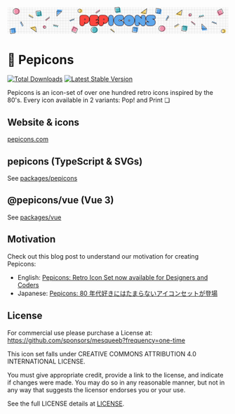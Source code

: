 ![hero](https://github.com/CyCraft/pepicons/raw/dev/media/pepicons-hero.png?raw=true)

# 🥤 Pepicons

<a href="https://www.npmjs.com/package/pepicons"><img src="https://img.shields.io/npm/v/pepicons.svg" alt="Total Downloads"></a>
<a href="https://www.npmjs.com/package/pepicons"><img src="https://img.shields.io/npm/dw/pepicons.svg" alt="Latest Stable Version"></a>

Pepicons is an icon-set of over one hundred retro icons inspired by the 80's.
Every icon available in 2 variants: Pop! and Print ❏

## Website & icons

[pepicons.com](https://pepicons.com)

## pepicons (TypeScript & SVGs)

See [packages/pepicons](/packages/pepicons)

## @pepicons/vue (Vue 3)

See [packages/vue](/packages/vue)

## Motivation

Check out this blog post to understand our motivation for creating Pepicons:

- English: [Pepicons: Retro Icon Set now available for Designers and Coders](https://lucaban.medium.com/pepicons-retro-icon-set-now-available-for-designers-and-coders-40db866a7460)
- Japanese: [Pepicons: 80 年代好きにはたまらないアイコンセットが登場](https://lucaban.medium.com/pepicons-80年代好きにはたまらないアイコンセットが登場-6e417dcf4a7f)

## License

For commercial use please purchase a License at: https://github.com/sponsors/mesqueeb?frequency=one-time

This icon set falls under CREATIVE COMMONS ATTRIBUTION 4.0 INTERNATIONAL LICENSE.

You must give appropriate credit, provide a link to the license, and indicate if changes were made. You may do so in any reasonable manner, but not in any way that suggests the licensor endorses you or your use.

See the full LICENSE details at [LICENSE](LICENSE).
